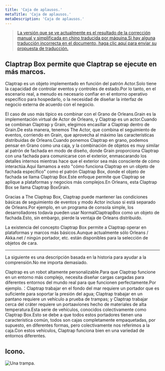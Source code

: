 ```yaml
---
title: 'Caja de aplausos.'
metaTitle: 'Caja de aplausos.'
metaDescription: 'Caja de aplausos.'
---
```


> [La versión que se ve actualmente es el resultado de la corrección manual y simplificada en chino traducida por máquina.Si hay alguna traducción incorrecta en el documento, haga clic aquí para enviar su propuesta de traducción.](https://crwd.in/newbeclaptrap)

## Claptrap Box permite que Claptrap se ejecute en más marcos.

Claptrap es un objeto implementado en función del patrón Actor.Solo tiene la capacidad de controlar eventos y controles de estado.Por lo tanto, en el escenario real, a menudo es necesario confiar en el entorno operativo específico para hospedarlo, o la necesidad de diseñar la interfaz de negocio externa de acuerdo con el negocio.

El caso de uso más típico es combinar con el Grano de Orleans.Grain es la implementación virtual de Actor de Orleans, y Claptrap es un actor.Cuando se combinan Claptrap y Grain, elegimos encasillar a Claptrap dentro de Grain.De esta manera, tenemos The Actor, que combina el seguimiento de eventos, corriendo en Grain, que aprovecha al máximo las características distribuidas de Orleans.Cuando ponemos Claptrap en grano, podemos pensar en Grano como una caja, y la combinación de objetos es muy similar al patrón de fachada en modo de diseño, donde Grain proporciona Claptrap con una fachada para comunicarse con el exterior, enmascarando los detalles internos mientras hace que el exterior sea más consciente de cómo interactúa.Aquí llamamos a esto "cómo funciona Claptrap en un objeto de fachada específico" como el patrón Claptrap Box, donde el objeto de fachada se llama Claptrap Box.Este enfoque permite que Claptrap se aplique a plataformas y negocios más complejos.En Orleans, esta Claptrap Box se llama Claptrap BoxGrain.

Gracias a The Claptrap Box, Claptrap puede mantener las condiciones básicas de seguimiento de eventos y modo Actor incluso si está separado de Orleans.Por ejemplo, en un programa de consola simple, los desarrolladores todavía pueden usar NormalClaptrapBox como un objeto de fachada.Esto, sin embargo, pierde la ventaja de Orleans distribuido.

La existencia del concepto Claptrap Box permite a Claptrap operar en plataformas y marcos más básicos.Aunque actualmente sólo Orleans / Akka.net / ningún portador, etc. están disponibles para la selección de objetos de cara.

---

La siguiente es una descripción basada en la historia para ayudar a la comprensión.No me importa demasiado.

Claptrap es un robot altamente personalizable.Para que Claptrap funcione en un entorno más complejo, necesita diseñar cargas cargadas para diferentes entornos del mundo real para que funcionen perfectamente.Por ejemplo.：Claptrap trabajar en el fondo del mar requiere un portador que es suficiente para soportar la presión del agua; Claptrap trabajar en un pantano requiere un vehículo a prueba de trampas; y Claptrap trabajar cerca del cráter requiere un portaaviones hecho de materiales de alta temperatura.Esta serie de vehículos, conocidos colectivamente como Claptrap Box.Esto se debe a que todos estos portadores tienen una característica común, todos son cajas completamente empaquetadas, por supuesto, en diferentes formas, pero colectivamente nos referimos a la caja.Con estos vehículos, Claptrap funciona bien en una variedad de entornos diferentes.

## Icono.

![Una trampa.](/images/claptrap_icons/claptrap_box.svg)
